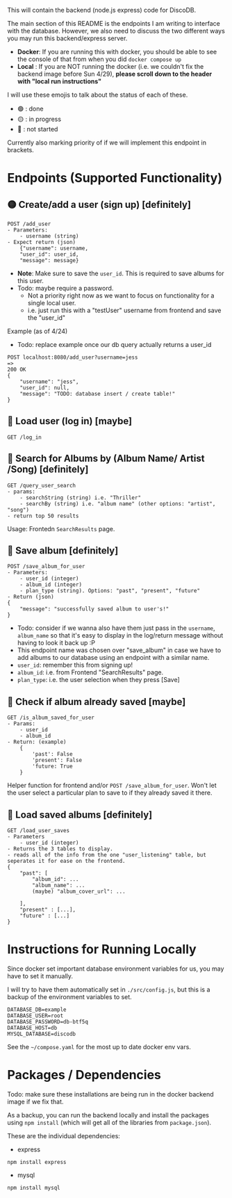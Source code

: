 This will contain the backend (node.js express) code for DiscoDB.

The main section of this README is the endpoints I am writing to interface with the database. However, we also need to discuss the two different ways you may run this backend/express server. 
- **Docker**: If you are running this with docker, you should be able to see the console of that from when you did `docker compose up`
- **Local** : If you are NOT running the docker (i.e. we couldn't fix the backend image before Sun 4/29), __please scroll down to the header with "local run instructions"__ 

I will use these emojis to talk about the status of each of these.
- 🟢 : done
- 🟡 : in progress
- 🔴 : not started

Currently also marking priority of if we will implement this endpoint in brackets.

# Endpoints (Supported Functionality)
## 🟡 Create/add a user (sign up) [definitely]
```
POST /add_user
- Parameters:
    - username (string)
- Expect return (json)
    {"username": username,
    "user_id": user_id,
    "message": message}
```
- **Note**: Make sure to save the `user_id`. This is required to save albums for this user.
- Todo: maybe require a password. 
    - Not a priority right now as we want to focus on functionality for a single local user.
    - i.e. just run this with a "testUser" username from frontend and save the "user_id"

Example (as of 4/24)
- Todo: replace example once our db query actually returns a user_id
```
POST localhost:8080/add_user?username=jess
=>
200 OK
{
    "username": "jess",
    "user_id": null,
    "message": "TODO: database insert / create table!"
}
```

## 🔴 Load user (log in) [maybe]
```
GET /log_in
```

## 🔴 Search for Albums by (Album Name/ Artist /Song) [definitely]
```
GET /query_user_search 
- params: 
    - searchString (string) i.e. "Thriller"
    - searchBy (string) i.e. "album name" (other options: "artist", "song")   
- return top 50 results  
```
Usage: Frontedn `SearchResults` page.

## 🔴 Save album [definitely]
```
POST /save_album_for_user
- Parameters:
    - user_id (integer)
    - album_id (integer)
    - plan_type (string). Options: "past", "present", "future"
- Return (json)
{
    "message": "successfully saved album to user's!"
}
```
- Todo: consider if we wanna also have them just pass in the `username`, `album_name` so that it's easy to display in the log/return message without having to look it back up :P
- This endpoint name was chosen over "save_album" in case we have to add albums to our database using an endpoint with a similar name.
- `user_id`: remember this from signing up!
- `album_id`: i.e. from Frontend "SearchResults" page.
- `plan_type`: i.e. the user selection when they press [Save]

## 🔴 Check if album already saved [maybe]
```
GET /is_album_saved_for_user
- Params:
    - user_id
    - album_id
- Return: (example)
    {
        'past': False
        'present': False
        'future: True
    }
```
Helper function for frontend and/or `POST /save_album_for_user`. Won't let the user select a particular plan to save to if they already saved it there.

## 🔴 Load saved albums [definitely]
```
GET /load_user_saves
- Parameters
    - user_id (integer)
- Returns the 3 tables to display.
- reads all of the info from the one "user_listening" table, but seperates it for ease on the frontend.
{
    "past": [
        "album_id": ...
        "album_name": ...
        (maybe) "album_cover_url": ...

    ],
    "present" : [...],
    "future" : [...]
}
```

# Instructions for Running Locally
Since docker set important database environment variables for us, you may have to set it manually. 

I will try to have them automatically set in `./src/config.js`, but this is a backup of the environment variables to set.
```
DATABASE_DB=example
DATABASE_USER=root
DATABASE_PASSWORD=db-btf5q
DATABASE_HOST=db
MYSQL_DATABASE=discodb
```
See the `~/compose.yaml` for the most up to date docker env vars.

# Packages / Dependencies
Todo: make sure these installations are being run in the docker backend image if we fix that.

As a backup, you can run the backend locally and install the packages using `npm install` (which will get all of the libraries from `package.json`).

These are the individual dependencies:
- express
```
npm install express
```
- mysql
```
npm install mysql
```